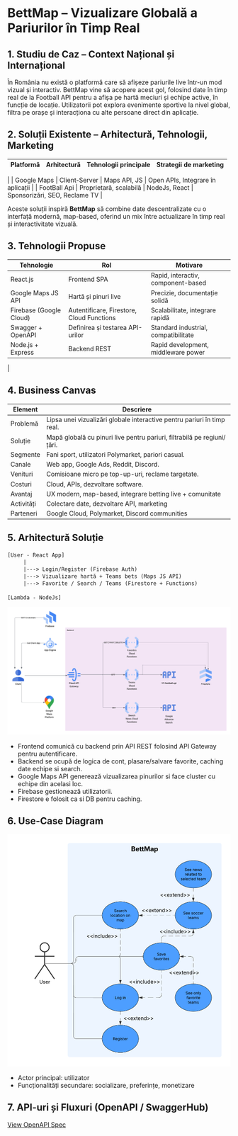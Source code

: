 # BettMap – Vizualizare Globală a Pariurilor în Timp Real

## 1. Studiu de Caz – Context Național și Internațional

În România nu există o platformă care să afișeze pariurile live într-un mod vizual și interactiv. BettMap vine să acopere acest gol, folosind date în timp real de la Football API pentru a afișa pe hartă meciuri și echipe active, în funcție de locație. Utilizatorii pot explora evenimente sportive la nivel global, filtra pe orașe și interacționa cu alte persoane direct din aplicație.

## 2. Soluții Existente – Arhitectură, Tehnologii, Marketing

| Platformă     | Arhitectură            | Tehnologii principale | Strategii de marketing          |
|---------------|------------------------|------------------------|---------------------------------|
  |
| Google Maps   | Client-Server          | Maps API, JS           | Open APIs, Integrare în aplicații |
| FootBall Api        | Proprietară, scalabilă | NodeJs, React       | Sponsorizări, SEO, Reclame TV   |

Aceste soluții inspiră **BettMap** să combine date descentralizate cu o interfață modernă, map-based, oferind un mix între actualizare în timp real și interactivitate vizuală.

## 3. Tehnologii Propuse

| Tehnologie             | Rol                                           | Motivare                            |
|------------------------|-----------------------------------------------|--------------------------------------|
| React.js               | Frontend SPA                                  | Rapid, interactiv, component-based   |
| Google Maps JS API     | Hartă și pinuri live                          | Precizie, documentație solidă        |
| Firebase (Google Cloud)| Autentificare, Firestore, Cloud Functions     | Scalabilitate, integrare rapidă      |
| Swagger + OpenAPI      | Definirea și testarea API-urilor              | Standard industrial, compatibilitate |
| Node.js + Express      | Backend REST                                   | Rapid development, middleware power  |
|

## 4. Business Canvas

| Element         | Descriere                                                                 |
|-----------------|--------------------------------------------------------------------------|
| Problemă        | Lipsa unei vizualizări globale interactive pentru pariuri în timp real. |
| Soluție         | Mapă globală cu pinuri live pentru pariuri, filtrabilă pe regiuni/țări.  |
| Segmente        | Fani sport, utilizatori Polymarket, pariori casual.                     |
| Canale          | Web app, Google Ads, Reddit, Discord.                                   |
| Venituri        | Comisioane micro pe top-up-uri, reclame targetate.                      |
| Costuri         | Cloud, APIs, dezvoltare software.                                       |
| Avantaj         | UX modern, map-based, integrare betting live + comunitate               |
| Activități      | Colectare date, dezvoltare API, marketing                               |
| Parteneri       | Google Cloud, Polymarket, Discord communities                           |

## 5. Arhitectură Soluție
```
[User - React App]
     |
     |---> Login/Register (Firebase Auth)
     |---> Vizualizare hartă + Teams bets (Maps JS API)
     |---> Favorite / Search / Teams (Firestore + Functions)

[Lambda - NodeJs]
```

![Photo 1](./system.png)

- Frontend comunică cu backend prin API REST folosind API Gateway pentru autentificare.
- Backend se ocupă de logica de cont, plasare/salvare favorite, caching date echipe si search.
- Google Maps API generează vizualizarea pinurilor si face cluster cu echipe din acelasi loc.
- Firebase gestionează utilizatorii.
- Firestore e folosit ca si DB pentru caching.

## 6. Use-Case Diagram

![Photo 1](./usecase.png)

- Actor principal: utilizator
- Funcționalități secundare: socializare, preferințe, monetizare

## 7. API-uri și Fluxuri (OpenAPI / SwaggerHub)

[View OpenAPI Spec](./openapi.yaml)
